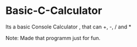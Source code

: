 # Basic-C-Calculator

Its a basic Console Calculator , that can +, -, / and *

Note: Made that programm just for fun.
